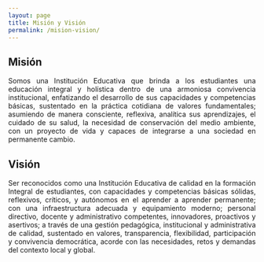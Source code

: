 ```yaml
---
layout: page
title: Misión y Visión
permalink: /mision-vision/
---
```


<amp-img width="600"
  height="300"
  layout="responsive"
  src="/assets/images/insignia_cover.png">
</amp-img>

## Misión

<p align="justify">
Somos una Institución Educativa que brinda a los estudiantes una educación
integral y holística dentro de una armoniosa  convivencia institucional,
enfatizando el desarrollo de sus capacidades y competencias básicas,
sustentado en la práctica cotidiana de valores fundamentales; asumiendo de
manera consciente, reflexiva, analítica sus aprendizajes, el cuidado de su
salud, la necesidad de conservación del medio ambiente, con un proyecto de vida
y capaces de integrarse a una sociedad en permanente cambio.
</p>

## Visión

<p align="justify">
Ser reconocidos como una Institución Educativa de calidad en la formación
Integral de estudiantes, con capacidades y competencias básicas sólidas,
reflexivos, críticos, y autónomos en el aprender a aprender permanente; con una
infraestructura adecuada y equipamiento moderno; personal directivo, docente y
administrativo competentes, innovadores, proactivos y asertivos; a través de
una gestión pedagógica, institucional y administrativa de calidad, sustentado
en valores, transparencia, flexibilidad, participación y convivencia
democrática, acorde con las necesidades, retos y demandas del contexto local y
global.
</p>
